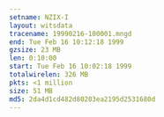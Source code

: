```yaml
---
setname: NZIX-I
layout: witsdata
tracename: 19990216-100001.mngd
end: Tue Feb 16 10:12:18 1999
gzsize: 23 MB
len: 0:10:00
start: Tue Feb 16 10:02:18 1999
totalwirelen: 326 MB
pkts: <1 million
size: 51 MB
md5: 2da4d1cd482d80203ea2195d2531680d
---
```

